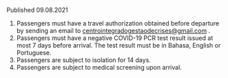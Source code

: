 Published 09.08.2021
1. Passengers must have a travel authorization obtained before departure by sending an email to <a href="mailto:centrointegradogestaodecrises@gmail.com">centrointegradogestaodecrises@gmail.com</a> .
2. Passengers must have a negative COVID-19 PCR test result issued at most 7 days before arrival. The test result must be in Bahasa, English or Portuguese.
3. Passengers are subject to isolation for 14 days.
4. Passengers are subject to medical screening upon arrival.
